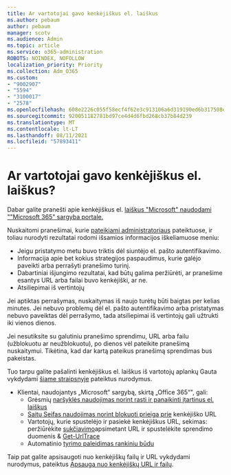 ```yaml
---
title: Ar vartotojai gavo kenkėjiškus el. laiškus
ms.author: pebaum
author: pebaum
manager: scotv
ms.audience: Admin
ms.topic: article
ms.service: o365-administration
ROBOTS: NOINDEX, NOFOLLOW
localization_priority: Priority
ms.collection: Adm_O365
ms.custom:
- "9002907"
- "5594"
- "3100017"
- "2578"
ms.openlocfilehash: 608e2226c055f58ecf4f62e3c913106a6d319190ed6b317508e41514c12ba5d0
ms.sourcegitcommit: 920051182781bd97ce4d4d6fbd268cb37b84d239
ms.translationtype: MT
ms.contentlocale: lt-LT
ms.lasthandoff: 08/11/2021
ms.locfileid: "57893411"
---
```

# <a name="did-your-users-receive-malicious-email"></a>Ar vartotojai gavo kenkėjiškus el. laiškus?

Dabar galite pranešti apie kenkėjiškus el. [laiškus "Microsoft" naudodami ""Microsoft 365" sargyba portale.](https://sip.security.microsoft.com/reportsubmission?viewid=admin)

Nuskaitomi pranešimai, kurie [pateikiami administratoriaus](https://security.microsoft.com/reportsubmission?viewid=admin) pateiktuose, ir toliau nurodyti rezultatai rodomi išsamios informacijos iškeliamuose meniu:

- Jeigu pristatymo metu buvo triktis dėl siuntėjo el. pašto autentifikavimo.
- Informacija apie bet kokius strategijos paspaudimus, kurie galėjo paveikti arba perrašyti pranešimo turinį.
- Dabartiniai išjungimo rezultatai, kad būtų galima peržiūrėti, ar pranešime esantys URL arba failai buvo kenkėjiški, ar ne.
- Atsiliepimai iš vertintojų

Jei aptiktas perrašymas, nuskaitymas iš naujo turėtų būti baigtas per kelias minutes. Jei nebuvo problemų dėl el. pašto autentifikavimo arba pristatymas nebuvo paveiktas dėl perrašymo, tada atsiliepimai iš vertintojų gali užtrukti iki vienos dienos.

Jei nesutiksite su galutiniu pranešimo sprendimu, URL arba failu (užblokuotu ar neužblokuotu), po dienos vėl pateikite pranešimą nuskaitymui. Tikėtina, kad dar kartą pateikus pranešimą sprendimas bus pakeistas.

Tuo tarpu galite pašalinti kenkėjiškus el. laiškus iš vartotojų aplankų Gauta vykdydami [šiame straipsnyje](https://docs.microsoft.com/microsoft-365/compliance/search-for-and-delete-messages-in-your-organization) pateiktus nurodymus.

- Klientai, naudojantys „Microsoft“ sargybą, skirtą „Office 365“", gali:
  - Grėsmių [naršyklės naudojimas norint rasti ir panaikinti įtartinus el. laiškus](https://docs.microsoft.com/microsoft-365/security/office-365-security/investigate-malicious-email-that-was-delivered)
  - [Saitų Seifas naudojimas norint blokuoti prieigą prie](https://docs.microsoft.com/microsoft-365/security/office-365-security/safe-links) kenkėjiško URL
  - Vartotojų, kurie spustelėjo ir pasiekė kenkėjiškus URL, sekimas: peržiūrėkite [sukčiavimo](https://docs.microsoft.com/microsoft-365/security/office-365-security/threat-explorer)apsimetant URL ir spustelėkite sprendimo duomenis  &  [Get-UrlTrace](https://docs.microsoft.com/powershell/module/exchange/get-urltrace)
  - Automatinio [tyrimo paleidimas rankiniu būdu](https://docs.microsoft.com/microsoft-365/security/office-365-security/automated-investigation-response-office)

Taip pat galite apsisaugoti nuo kenkėjiškų failų ir URL vykdydami nurodymus, pateiktus [Apsauga nuo kenkėjiškų URL ir failų](https://docs.microsoft.com/microsoft-365/security/office-365-security/protect-against-threats).
